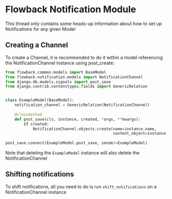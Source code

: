 # Flowback Notification Module
This thread only contains some heads-up information about how to set up Notifications for any given Model

## Creating a Channel
To create a Channel, it is recommended to do it within a model referencing the NotificationChannel instance using post_create:
```py
from flowback.common.models import BaseModel
from flowback.notification.models import NotificationChannel
from django.db.models.signals import post_save
from django.contrib.contenttypes.fields import GenericRelation


class ExampleModel(BaseModel):
    notification_channel = GenericRelation(NotificationChannel)
    
    @classmethod
    def post_save(cls, instance, created, *args, **kwargs):
        if created:
            NotificationChannel.objects.create(name=instance.name,
                                               content_object=instance)
            
post_save.connect(ExampleModel.post_save, sender=ExampleModel)
```
Note that deleting the `ExampleModel` instance will also delete the NotificationChannel

## Shifting notifications
To shift notifications, all you need to do is run `shift_notifications` on a NotificationChannel instance
